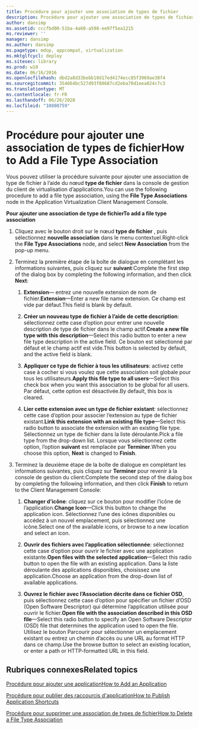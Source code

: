 ```yaml
---
title: Procédure pour ajouter une association de types de fichier
description: Procédure pour ajouter une association de types de fichier
author: dansimp
ms.assetid: cccfbd00-51ba-4a60-a598-ee97f5ea1215
ms.reviewer: ''
manager: dansimp
ms.author: dansimp
ms.pagetype: mdop, appcompat, virtualization
ms.mktglfcycl: deploy
ms.sitesec: library
ms.prod: w10
ms.date: 06/16/2016
ms.openlocfilehash: dbd2a8d33bebb10d17ed4174ecc85f3969ae38f4
ms.sourcegitcommit: 354664bc527d93f80687cd2eba70d1eea024c7c3
ms.translationtype: MT
ms.contentlocale: fr-FR
ms.lasthandoff: 06/26/2020
ms.locfileid: "10808759"
---
```

# <span data-ttu-id="cc431-103">Procédure pour ajouter une association de types de fichier</span><span class="sxs-lookup"><span data-stu-id="cc431-103">How to Add a File Type Association</span></span>


<span data-ttu-id="cc431-104">Vous pouvez utiliser la procédure suivante pour ajouter une association de type de fichier à l’aide du nœud **type de fichier** dans la console de gestion du client de virtualisation d’applications.</span><span class="sxs-lookup"><span data-stu-id="cc431-104">You can use the following procedure to add a file type association, using the **File Type Associations** node in the Application Virtualization Client Management Console.</span></span>

**<span data-ttu-id="cc431-105">Pour ajouter une association de type de fichier</span><span class="sxs-lookup"><span data-stu-id="cc431-105">To add a file type association</span></span>**

1.  <span data-ttu-id="cc431-106">Cliquez avec le bouton droit sur le nœud **type de fichier** , puis sélectionnez **nouvelle association** dans le menu contextuel.</span><span class="sxs-lookup"><span data-stu-id="cc431-106">Right-click the **File Type Associations** node, and select **New Association** from the pop-up menu.</span></span>

2.  <span data-ttu-id="cc431-107">Terminez la première étape de la boîte de dialogue en complétant les informations suivantes, puis cliquez sur **suivant**:</span><span class="sxs-lookup"><span data-stu-id="cc431-107">Complete the first step of the dialog box by completing the following information, and then click **Next**:</span></span>

    1.  <span data-ttu-id="cc431-108">**Extension**— entrez une nouvelle extension de nom de fichier.</span><span class="sxs-lookup"><span data-stu-id="cc431-108">**Extension**—Enter a new file name extension.</span></span> <span data-ttu-id="cc431-109">Ce champ est vide par défaut.</span><span class="sxs-lookup"><span data-stu-id="cc431-109">This field is blank by default.</span></span>

    2.  <span data-ttu-id="cc431-110">**Créer un nouveau type de fichier à l’aide de cette description**: sélectionnez cette case d’option pour entrer une nouvelle description de type de fichier dans le champ actif.</span><span class="sxs-lookup"><span data-stu-id="cc431-110">**Create a new file type with this description**—Select this radio button to enter a new file type description in the active field.</span></span> <span data-ttu-id="cc431-111">Ce bouton est sélectionné par défaut et le champ actif est vide.</span><span class="sxs-lookup"><span data-stu-id="cc431-111">This button is selected by default, and the active field is blank.</span></span>

    3.  <span data-ttu-id="cc431-112">**Appliquer ce type de fichier à tous les utilisateurs**: activez cette case à cocher si vous voulez que cette association soit globale pour tous les utilisateurs.</span><span class="sxs-lookup"><span data-stu-id="cc431-112">**Apply this file type to all users**—Select this check box when you want this association to be global for all users.</span></span> <span data-ttu-id="cc431-113">Par défaut, cette option est désactivée.</span><span class="sxs-lookup"><span data-stu-id="cc431-113">By default, this box is cleared.</span></span>

    4.  <span data-ttu-id="cc431-114">**Lier cette extension avec un type de fichier existant**: sélectionnez cette case d’option pour associer l’extension au type de fichier existant.</span><span class="sxs-lookup"><span data-stu-id="cc431-114">**Link this extension with an existing file type**—Select this radio button to associate the extension with an existing file type.</span></span> <span data-ttu-id="cc431-115">Sélectionnez un type de fichier dans la liste déroulante.</span><span class="sxs-lookup"><span data-stu-id="cc431-115">Pick a file type from the drop-down list.</span></span> <span data-ttu-id="cc431-116">Lorsque vous sélectionnez cette option, l’option **suivant** est remplacée par **Terminer**.</span><span class="sxs-lookup"><span data-stu-id="cc431-116">When you choose this option, **Next** is changed to **Finish**.</span></span>

3.  <span data-ttu-id="cc431-117">Terminez la deuxième étape de la boîte de dialogue en complétant les informations suivantes, puis cliquez sur **Terminer** pour revenir à la console de gestion du client:</span><span class="sxs-lookup"><span data-stu-id="cc431-117">Complete the second step of the dialog box by completing the following information, and then click **Finish** to return to the Client Management Console:</span></span>

    1.  <span data-ttu-id="cc431-118">**Changer d’icône**: cliquez sur ce bouton pour modifier l’icône de l’application.</span><span class="sxs-lookup"><span data-stu-id="cc431-118">**Change Icon**—Click this button to change the application icon.</span></span> <span data-ttu-id="cc431-119">Sélectionnez l’une des icônes disponibles ou accédez à un nouvel emplacement, puis sélectionnez une icône.</span><span class="sxs-lookup"><span data-stu-id="cc431-119">Select one of the available icons, or browse to a new location and select an icon.</span></span>

    2.  <span data-ttu-id="cc431-120">**Ouvrir des fichiers avec l’application sélectionnée**: sélectionnez cette case d’option pour ouvrir le fichier avec une application existante.</span><span class="sxs-lookup"><span data-stu-id="cc431-120">**Open files with the selected application**—Select this radio button to open the file with an existing application.</span></span> <span data-ttu-id="cc431-121">Dans la liste déroulante des applications disponibles, choisissez une application.</span><span class="sxs-lookup"><span data-stu-id="cc431-121">Choose an application from the drop-down list of available applications.</span></span>

    3.  <span data-ttu-id="cc431-122">**Ouvrez le fichier avec l’Association décrite dans ce fichier OSD**, puis sélectionnez cette case d’option pour spécifier un fichier d’OSD (Open Software Descriptor) qui détermine l’application utilisée pour ouvrir le fichier.</span><span class="sxs-lookup"><span data-stu-id="cc431-122">**Open file with the association described in this OSD file**—Select this radio button to specify an Open Software Descriptor (OSD) file that determines the application used to open the file.</span></span> <span data-ttu-id="cc431-123">Utilisez le bouton Parcourir pour sélectionner un emplacement existant ou entrez un chemin d’accès ou une URL au format HTTP dans ce champ.</span><span class="sxs-lookup"><span data-stu-id="cc431-123">Use the browse button to select an existing location, or enter a path or HTTP-formatted URL in this field.</span></span>

## <span data-ttu-id="cc431-124">Rubriques connexes</span><span class="sxs-lookup"><span data-stu-id="cc431-124">Related topics</span></span>


[<span data-ttu-id="cc431-125">Procédure pour ajouter une application</span><span class="sxs-lookup"><span data-stu-id="cc431-125">How to Add an Application</span></span>](how-to-add-an-application.md)

[<span data-ttu-id="cc431-126">Procédure pour publier des raccourcis d'application</span><span class="sxs-lookup"><span data-stu-id="cc431-126">How to Publish Application Shortcuts</span></span>](how-to-publish-application-shortcuts.md)

[<span data-ttu-id="cc431-127">Procédure pour supprimer une association de types de fichier</span><span class="sxs-lookup"><span data-stu-id="cc431-127">How to Delete a File Type Association</span></span>](how-to-delete-a-file-type-association.md)

 

 





